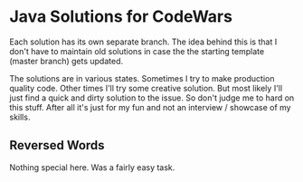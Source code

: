 Java Solutions for CodeWars
===========================

Each solution has its own separate branch.  The idea behind this is that I don't have to maintain old solutions 
in case the the starting template (master branch) gets updated.

The solutions are in various states.  Sometimes I try to make production quality code.  Other times I'll try 
some creative solution.  But most likely I'll just find a quick and dirty solution to the issue.  So don't judge 
me to hard on this stuff.  After all it's just for my fun and not an interview / showcase of my skills.

Reversed Words
--------------

Nothing special here.  Was a fairly easy task.